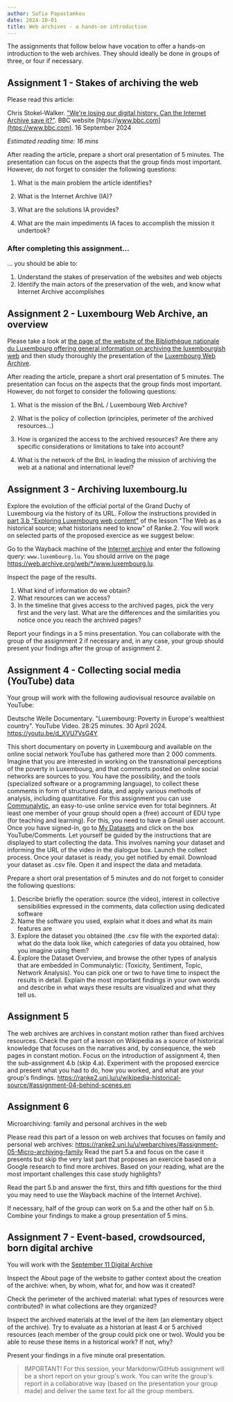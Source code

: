 ```yaml
---
author: Sofia Papastamkou 
date: 2024-10-01
title: Web archives - a hands-on introduction
---
```


The assignments that follow below have vocation to offer a hands-on introduction to the web archives. They should ideally be done in groups of three, or four if necessary. 

## Assignment 1 - Stakes of archiving the web

Please read this article: 

Chris Stokel-Walker. ["We're losing our digital history. Can the Internet Archive save it?"](https://www.bbc.com/future/article/20240912-the-archivists-battling-to-save-the-internet). BBC website [htps://www.bbc.com](htps://www.bbc.com). 16 September 2024 

*Estimated reading time: 16 mins*

After reading the article, prepare a short oral presentation of 5 minutes. The presentation can focus on the aspects that the group finds most important. However, do not forget to consider the following questions:  

1. What is the main problem the article identifies? 

2. What is the Internet Archive (IA)? 

3. What are the solutions IA provides? 

4. What are the main impediments IA faces to accomplish the mission it undertook?  

### After completing this assignment... 
... you should be able to: 

 1. Understand the stakes of preservation of the websites and web objects 
 2. Identify the main actors of the preservation of the web, and know what Internet Archive accomplishes 


## Assignment 2 - Luxembourg Web Archive, an overview

Please take a look at [the page of the website of the Bibliothèque nationale du Luxembourg offering general information on archiving the luxembourgish web](https://bnl.public.lu/en/offres-numeriques/webarchive.html) and then study thoroughly the presentation of the [Luxembourg Web Archive](https://www.webarchive.lu/).  

After reading the article, prepare a short oral presentation of 5 minutes. The presentation can focus on the aspects that the group finds most important. However, do not forget to consider the following questions:   

1. What is the mission of the BnL / Luxembourg Web Archive? 

2. What is the policy of collection (principles, perimeter of the archived resources...)  

3. How is organized the access to the archived resources? Are there any specific considerations or limitations to take into account? 

4. What is the network of the BnL in leading the mission of archiving the web at a national and international level? 


## Assignment 3 - Archiving luxembourg.lu

Explore the evolution of the official portal of the Grand Duchy of Luxembourg via the history of its URL. Follow the instructions provided in [part 3.b "Exploring Luxembourg web content"](https://ranke2.uni.lu/u/webarchives/#assignment-03-webarchive-national-dimension) of the lesson "The Web as a historical source; what historians need to know" of Ranke.2. You will work on selected parts of the proposed exercice as we suggest below: 

Go to the Wayback machine of the [Internet archive](https://archive.org/) and enter the following query: `www.luxembourg.lu`. You should arrive on the page https://web.archive.org/web/*/www.luxembourg.lu. 

Inspect the page of the results.

1. What kind of information do we obtain? 
2. What resources can we access? 
3. In the timeline that gives access to the archived pages, pick the very first and the very last. What are the differences and the similarities you notice once you reach the archived pages? 

Report your findings in a 5 mins presentation. You can collaborate with the group of the assignment 2 if necessary and, in any case, your group should present your findings after the group of assignment 2.  
    

## Assignment 4 - Collecting social media (YouTube) data

Your group will work with the following audiovisual resource available on YouTube: 

Deutsche Welle Documentary. "Luxembourg: Poverty in Europe's wealthiest country". YouTube Video. 28:25 minutes. 30 April 2024. https://youtu.be/d_XVU7VsG4Y 

This short documentary on poverty in Luxembourg and available on the online social network YouTube has gathered more than 2 000 comments. Imagine that you are interested in working on the transnational perceptions of the poverty in Luxembourg, and that comments posted on online social networks are sources to you. You have the possibility, and the tools (specialized software or a programming language), to collect these comments in form of structured data, and apply various methods of analysis, including quantitative. For this assignment you can use [Communalytic](https://communalytic.org/), an easy-to-use online service even for total beginners. At least one member of your group should open a (free) account of EDU type (for teaching and learning). For this, you need to have a Gmail user account. Once you have signed-in, go to [My Datasets](https://edu.communalytic.org/datasets/) and click on the box YouTube/Comments. Let yourself be guided by the instructions that are displayed to start collecting the data. This involves naming your dataset and informing the URL of the video in the dialogue box. Launch the collect process. Once your dataset is ready, you get notified by email. Download your dataset as .csv file. Open it and inspect the data and metadata. 

Prepare a short oral presentation of 5 minutes and do not forget to consider the following questions: 

1. Describe briefly the operation: source (the video), interest in collective sensibilities expressed in the comments, data collection using dedicated software 
2. Name the software you used, explain what it does and what its main features are
3. Explore the dataset you obtained (the .csv file with the exported data): what do the data look like, which categories of data you obtained, how you imagine using them?  
4. Explore the Dataset Overview, and browse the other types of analysis that are embedded in Communalytic: (Toxicity, Sentiment, Topic, Network Analysis). You can pick one or two to have time to inspect the results in detail. Explain the most important findings in your own words and describe in what ways these results are visualized and what they tell us. 

## Assignment 5  

The web archives are archives in constant motion rather than fixed archives resources. Check the part of a lesson on Wikipedia as a source of historical knowledge that focuses on the narratives and, by consequence, the web pages in constant motion. Focus on the introduction of assignment 4, then the sub-assignment 4.b (skip 4.a). Experiment with the proposed exercice and present what you had to do, how you worked, and what are your group's findings. 
https://ranke2.uni.lu/u/wikipedia-historical-source/#assignment-04-behind-scenes.en

## Assignment 6 

Microarchiving: family and personal archives in the web 

Please read this part of a lesson on web archives that focuses on family and personal web archives: https://ranke2.uni.lu/u/webarchives/#assignment-05-Micro-archiving-family 
Read the part 5.a and focus on the case it presents but skip the very last part that proposes an exercice based on a Google research to find more archives.
Based on your reading, what are the most important challenges this case study highlights?  

Read the part 5.b and answer the first, thirs and fifth questions for the third you may need to use the Wayback machine of the Internet Archive). 

If necessary, half of the group can work on 5.a and the other half on 5.b. Combine your findings to make a group presentation of 5 mins. 

## Assignment 7 - Event-based, crowdsourced, born digital archive

You will work with the [September 11 Digital Archive](https://911digitalarchive.org/) 

Inspect the About page of the website to gather context about the creation of the archive: when, by whom, what for, and how was it created?

Check the perimeter of the archived material: what types of resources were contributed? in what collections are they organized? 

Inspect the archived materials at the level of the item (an elementary object of the archive). Try to evaluate as a historian at least 4 or 5 archived resources (each member of the group could pick one or two). Would you be able to reuse these items in a historical work? If not, why? 

Present your findings in a five minute oral presentation.     


> IMPORTANT! 
For this session, your Markdonw/GitHub assignment will be a short report on your group's work. You can write the group's report in a collaborative way (based on the presentation your group made) and deliver the same text for all the group members.  